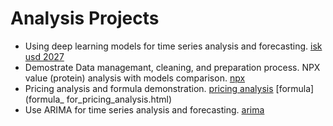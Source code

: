 # Analysis Projects
-	Using deep learning models for time series analysis and forecasting. [isk usd 2027](isk_usd_2027.ipynb)
-	Demostrate Data managemant, cleaning, and preparation process. 
NPX value (protein) analysis with models comparison. [npx](npx.html)
-	Pricing analysis and formula demonstration. [pricing analysis](pricing_analysis.xlsx) [formula](formula_ for_pricing_analysis.html)
-	Use ARIMA for time series analysis and forecasting. [arima](timeseries.html)
